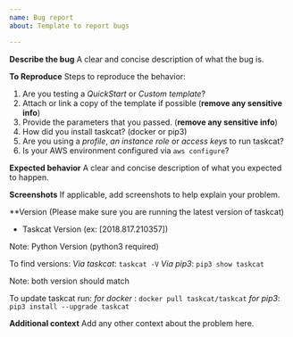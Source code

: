```yaml
---
name: Bug report
about: Template to report bugs

---
```


**Describe the bug**
A clear and concise description of what the bug is.

**To Reproduce**
Steps to reproduce the behavior:
1. Are you testing a *QuickStart* or *Custom template*?
2. Attach or link a copy of the template if possible (**remove any sensitive info**)
3. Provide the parameters that you passed. (**remove any sensitive info**)
4. How did you install taskcat? (docker or pip3)
5. Are you using a *profile*, *an instance role* or  *access keys* to run taskcat?
6. Is your AWS environment configured via `aws configure`?

**Expected behavior**
A clear and concise description of what you expected to happen.

**Screenshots**
If applicable, add screenshots to help explain your problem.

**Version (Please make sure you are running the latest version of taskcat)
 - Taskcat Version (ex: [2018.817.210357])

 Note: Python Version (python3 required)

To find versions:
*Via taskcat*: `taskcat -V`
*Via pip3*: `pip3 show taskcat`

Note: both version should match

To update taskcat run:
 *for docker* : `docker pull taskcat/taskcat`
 *for pip3*: `pip3 install --upgrade taskcat`

**Additional context**
Add any other context about the problem here.
